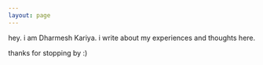 ```yaml
---
layout: page
---
```

hey. i am Dharmesh Kariya.
i write about my experiences and thoughts here.

thanks for stopping by :)
